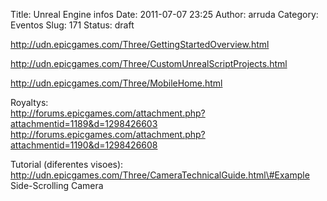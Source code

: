 Title: Unreal Engine infos
Date: 2011-07-07 23:25
Author: arruda
Category: Eventos
Slug: 171
Status: draft

http://udn.epicgames.com/Three/GettingStartedOverview.html

http://udn.epicgames.com/Three/CustomUnrealScriptProjects.html

http://udn.epicgames.com/Three/MobileHome.html

Royaltys:  
http://forums.epicgames.com/attachment.php?attachmentid=1189&d=1298426603  
http://forums.epicgames.com/attachment.php?attachmentid=1190&d=1298426608

Tutorial (diferentes visoes):  
http://udn.epicgames.com/Three/CameraTechnicalGuide.html\#Example Side-Scrolling Camera
